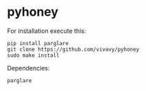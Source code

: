 # pyhoney
For installation execute this:

	pip install parglare
	git clone https://github.com/vivavy/pyhoney
	sudo make install

Dependencies:

	parglare
 
